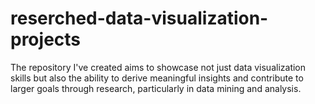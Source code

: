 # reserched-data-visualization-projects
The repository I've created aims to showcase not just data visualization skills but also the ability to derive meaningful insights and contribute to larger goals through research, particularly in data mining and analysis.
